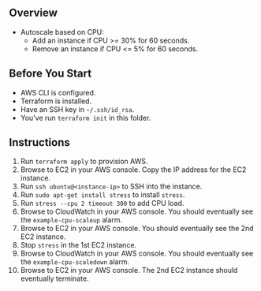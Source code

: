 ## Overview

- Autoscale based on CPU:
  - Add an instance if CPU >= 30% for 60 seconds.
  - Remove an instance if CPU <= 5% for 60 seconds.

## Before You Start

- AWS CLI is configured.
- Terraform is installed.
- Have an SSH key in `~/.ssh/id_rsa`.
- You've run `terraform init` in this folder.

## Instructions

1. Run `terraform apply` to provision AWS.
1. Browse to EC2 in your AWS console. Copy the IP address for the EC2 instance.
1. Run `ssh ubuntu@<instance-ip>` to SSH into the instance.
1. Run `sudo apt-get install stress` to install `stress`.
1. Run `stress --cpu 2 timeout 300` to add CPU load.
1. Browse to CloudWatch in your AWS console. You should eventually see the `example-cpu-scaleup` alarm.
1. Browse to EC2 in your AWS console. You should eventually see the 2nd EC2 instance.
1. Stop `stress` in the 1st EC2 instance.
1. Browse to CloudWatch in your AWS console. You should eventually see the `example-cpu-scaledown` alarm.
1. Browse to EC2 in your AWS console. The 2nd EC2 instance should eventually terminate.
